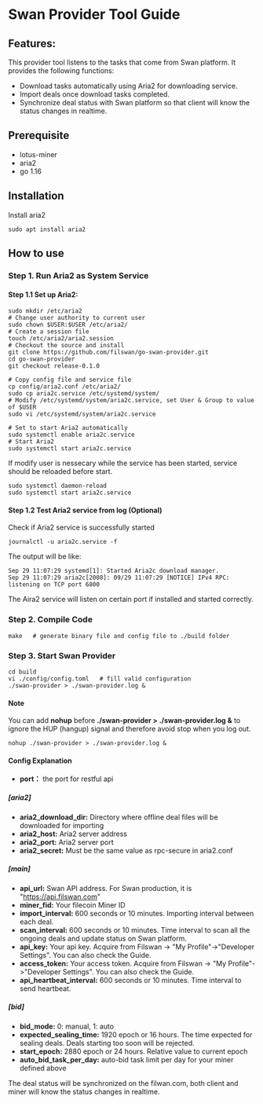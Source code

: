 # Swan Provider Tool Guide

## Features:

This provider tool listens to the tasks that come from Swan platform. It provides the following functions:

* Download tasks automatically using Aria2 for downloading service.
* Import deals once download tasks completed.
* Synchronize deal status with Swan platform so that client will know the status changes in realtime.

## Prerequisite
- lotus-miner
- aria2
- go 1.16

## Installation

Install aria2
```shell
sudo apt install aria2
```

## How to use

### Step 1. Run Aria2 as System Service

#### Step 1.1 Set up Aria2:

```shell
sudo mkdir /etc/aria2
# Change user authority to current user
sudo chown $USER:$USER /etc/aria2/
# Create a session file
touch /etc/aria2/aria2.session
# Checkout the source and install 
git clone https://github.com/filswan/go-swan-provider.git
cd go-swan-provider
git checkout release-0.1.0

# Copy config file and service file
cp config/aria2.conf /etc/aria2/
sudo cp aria2c.service /etc/systemd/system/
# Modify /etc/systemd/system/aria2c.service, set User & Group to value of $USER  
sudo vi /etc/systemd/system/aria2c.service

# Set to start Aria2 automatically
sudo systemctl enable aria2c.service
# Start Aria2
sudo systemctl start aria2c.service
```
If modify user is nessecary while the service has been started, service should be reloaded before start.
```shell
sudo systemctl daemon-reload
sudo systemctl start aria2c.service
```

#### Step 1.2 Test Aria2 service from log (Optional)

Check if Aria2 service is successfully started

```shell
journalctl -u aria2c.service -f
```
The output will be like:

```shell
Sep 29 11:07:29 systemd[1]: Started Aria2c download manager.
Sep 29 11:07:29 aria2c[2008]: 09/29 11:07:29 [NOTICE] IPv4 RPC: listening on TCP port 6800
```

The Aira2 service will listen on certain port if installed and started correctly.

### Step 2. Compile Code
```shell
make   # generate binary file and config file to ./build folder
```

### Step 3. Start Swan Provider
```shell
cd build
vi ./config/config.toml   # fill valid configuration
./swan-provider > ./swan-provider.log &
```

#### Note
You can add **nohup** before **./swan-provider > ./swan-provider.log &** to ignore the HUP (hangup) signal and therefore avoid stop when you log out.
```shell
nohup ./swan-provider > ./swan-provider.log &
```


#### Config Explanation
- **port：** the port for restful api

##### [aria2]
- **aria2_download_dir:** Directory where offline deal files will be downloaded for importing
- **aria2_host:** Aria2 server address
- **aria2_port:** Aria2 server port
- **aria2_secret:** Must be the same value as rpc-secure in aria2.conf

##### [main]
- **api_url:** Swan API address. For Swan production, it is "https://api.filswan.com"
- **miner_fid:** Your filecoin Miner ID
- **import_interval:** 600 seconds or 10 minutes. Importing interval between each deal.
- **scan_interval:** 600 seconds or 10 minutes. Time interval to scan all the ongoing deals and update status on Swan platform.
- **api_key:** Your api key. Acquire from Filswan -> "My Profile"->"Developer Settings". You can also check the Guide.
- **access_token:** Your access token. Acquire from Filswan -> "My Profile"->"Developer Settings". You can also check the Guide.
- **api_heartbeat_interval:** 600 seconds or 10 minutes. Time interval to send heartbeat.

##### [bid]
- **bid_mode:** 0: manual, 1: auto
- **expected_sealing_time:** 1920 epoch or 16 hours. The time expected for sealing deals. Deals starting too soon will be rejected.
- **start_epoch:** 2880 epoch or 24 hours. Relative value to current epoch
- **auto_bid_task_per_day:** auto-bid task limit per day for your miner defined above

The deal status will be synchronized on the filwan.com, both client and miner will know the status changes in realtime.
